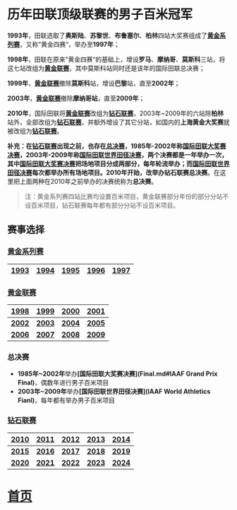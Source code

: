 # 历年田联顶级联赛的男子百米冠军

**1993年**，田联选取了**奥斯陆**、**苏黎世**、**布鲁塞尔**、**柏林**四站大奖赛组成了<b>[黄金系列赛](Gold.md#1993年~1997年黄金系列赛)</b>，又称”黄金四赛“，举办至**1997年**；

**1998年**，田联在原来”黄金四赛“的基础上，增设**罗马**、**摩纳哥**、**莫斯科**三站，将这七站改组为<b>[黄金联赛](Gold.md#1998年~2009年黄金联赛)</b>，其中莫斯科站同时还是该年的国际田联总决赛；

**1999年**，<b>[黄金联赛](Gold.md#1999)</b>撤除**莫斯科**站，增设**巴黎**站，直至**2002年**；

**2003年**，<b>[黄金联赛](Gold.md#2003)</b>撤除**摩纳哥站**，直至**2009年**；

**2010年**，国际田联将<b>[黄金联赛](Gold.md#2009)</b>改组为<b>[钻石联赛](Diamond.md)</b>，2003年~2009年的六站除**柏林**站外，全部改组为<b>[钻石联赛](Diamond.md#2010年)</b>，并额外增设了其它分站，如国内的**上海黄金大奖赛**就被改组为<b>[钻石联赛](Diamond.md#2010年)</b>。

**补充：**在<b>[钻石联赛](Diamond.md#2010年)</b>出现之前，也存在<b>[总决赛](Final.md)</b>，**1985年-2002年**称<b>[国际田联大奖赛决赛](Final.md#1)</b>，**2003年-2009年**称<b>[国际田联世界田径决赛](Final.md#2)</b>，两个决赛都是一年举办一次，其中<b>[国际田联大奖赛决赛](Final.md#1)</b>把场地项目分成两部分，每年轮流举办；而<b>[国际田联世界田径决赛](Final.md#2)</b>每次都举办所有场地项目。**2010年**开始，改举办**钻石联赛总决赛**。在这里把上面两种在2010年之前举办的决赛统称为**总决赛**。

> 注：黄金系列赛四站比赛均设置百米项目，黄金联赛部分年份的部分分站不设百米项目，钻石联赛每年都有部分分站不设百米项目。

## 赛事选择

### [黄金系列赛](Gold.md#1993年~1997年黄金系列赛)

| [1993](Gold.md#1993) | [1994](Gold.md#1994) | [1995](Gold.md#1995) | [1996](Gold.md#1996) | [1997](Gold.md#1997) |
| :------------------: | :------------------: | :------------------: | :------------------: | :------------------: |

### [黄金联赛](Gold.md#1998年~2009年黄金联赛)

|   [1998](Gold.md#1998)   |   [1999](Gold.md#1999)   |   [2000](Gold.md#2000)   |   [2001](Gold.md#2001)   |
| :----------------------: | :----------------------: | :----------------------: | :----------------------: |
| **[2002](Gold.md#2002)** | **[2003](Gold.md#2003)** | **[2004](Gold.md#2004)** | **[2005](Gold.md#2005)** |
| **[2006](Gold.md#2006)** | **[2007](Gold.md#2007)** | **[2008](Gold.md#2008)** | **[2009](Gold.md#2009)** |

### 总决赛

- **1985年~2002年**举办<b>[国际田联大奖赛决赛](Final.md#IAAF Grand Prix Final)</b>，偶数年进行男子百米项目
- **2003年~2009年**举办<b>[国际田联世界田径决赛](IAAF World Athletics Fianl)</b>，每年都有举办男子百米项目

### [钻石联赛](Diamond.md)

|   [2010](Diamond.md#2010年)   |   [2011](Diamond.md#2011年)   |   [2012](Diamond.md#2012年)   |   [2013](Diamond.md#2013年)   |   [2014](Diamond.md#2014年)   |
| :---------------------------: | :---------------------------: | :---------------------------: | :---------------------------: | :---------------------------: |
| **[2015](Diamond.md#2015年)** | **[2016](Diamond.md#2016年)** | **[2017](Diamond.md#2017年)** | **[2018](Diamond.md#2018年)** | **[2019](Diamond.md#2019年)** |
| **[2020](Diamond.md#2020年)** | **[2021](Diamond.md#2021年)** | **[2022](Diamond.md#2022年)** | **[2023](Diamond.md#2023年)** | **[2024](Diamond.md#2024年)** |

# [首页](../../README.md)